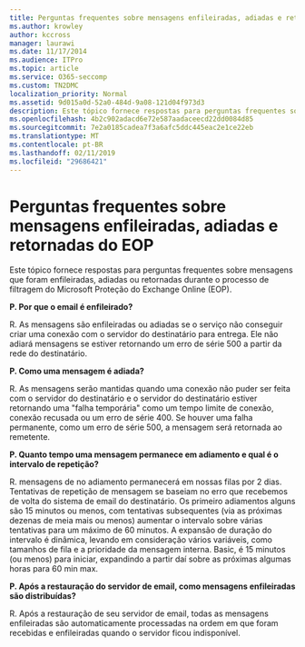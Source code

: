 ```yaml
---
title: Perguntas frequentes sobre mensagens enfileiradas, adiadas e retornadas do EOP
ms.author: krowley
author: kccross
manager: laurawi
ms.date: 11/17/2014
ms.audience: ITPro
ms.topic: article
ms.service: O365-seccomp
ms.custom: TN2DMC
localization_priority: Normal
ms.assetid: 9d015a0d-52a0-484d-9a08-121d04f973d3
description: Este tópico fornece respostas para perguntas frequentes sobre mensagens que foram enfileiradas, adiadas ou retornadas durante o processo de filtragem do Microsoft Proteção do Exchange Online (EOP).
ms.openlocfilehash: 4b2c902adacd6e72e587aadaceecd22dd0084d85
ms.sourcegitcommit: 7e2a0185cadea7f3a6afc5ddc445eac2e1ce22eb
ms.translationtype: MT
ms.contentlocale: pt-BR
ms.lasthandoff: 02/11/2019
ms.locfileid: "29686421"
---
```

# <a name="eop-queued-deferred-and-bounced-messages-faq"></a>Perguntas frequentes sobre mensagens enfileiradas, adiadas e retornadas do EOP

Este tópico fornece respostas para perguntas frequentes sobre mensagens que foram enfileiradas, adiadas ou retornadas durante o processo de filtragem do Microsoft Proteção do Exchange Online (EOP).
  
 **P. Por que o email é enfileirado?**
  
R. As mensagens são enfileiradas ou adiadas se o serviço não conseguir criar uma conexão com o servidor do destinatário para entrega. Ele não adiará mensagens se estiver retornando um erro de série 500 a partir da rede do destinatário.
  
 **P. Como uma mensagem é adiada?**
  
R. As mensagens serão mantidas quando uma conexão não puder ser feita com o servidor do destinatário e o servidor do destinatário estiver retornando uma "falha temporária" como um tempo limite de conexão, conexão recusada ou um erro de série 400. Se houver uma falha permanente, como um erro de série 500, a mensagem será retornada ao remetente.
  
 **P. Quanto tempo uma mensagem permanece em adiamento e qual é o intervalo de repetição?**
  
R. mensagens de no adiamento permanecerá em nossas filas por 2 dias. Tentativas de repetição de mensagem se baseiam no erro que recebemos de volta do sistema de email do destinatário. Os primeiro adiamentos alguns são 15 minutos ou menos, com tentativas subsequentes (via as próximas dezenas de meia mais ou menos) aumentar o intervalo sobre várias tentativas para um máximo de 60 minutos. A expansão de duração do intervalo é dinâmica, levando em consideração vários variáveis, como tamanhos de fila e a prioridade da mensagem interna. Basic, é 15 minutos (ou menos) para iniciar, expandindo a partir daí sobre as próximas algumas horas para 60 min max.
  
 **P. Após a restauração do servidor de email, como mensagens enfileiradas são distribuídas?**
  
R. Após a restauração de seu servidor de email, todas as mensagens enfileiradas são automaticamente processadas na ordem em que foram recebidas e enfileiradas quando o servidor ficou indisponível. 
  


